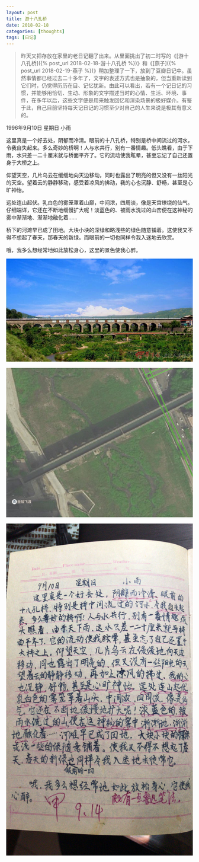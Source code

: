 ```yaml
---
layout: post
title: 游十八孔桥
date: 2018-02-18
categories: [thoughts]
tags: [日记]
---
```


> 昨天又把存放在家里的老日记翻了出来。从里面挑出了初二时写的《[游十八孔桥]({% post_url 2018-02-18-游十八孔桥 %})》和《[燕子]({% post_url 2018-02-19-燕子 %})》稍加整理了一下，放到了豆瓣日记中。虽然事情都已经过去二十多年了，文字的表述方式也是抽象的，但当重新读到它们时，仍觉得历历在目、记忆犹新。由此可以看出，若有一个记日记的习惯，并能够用恰切、生动、形象的文字描述当时的心情、生活、环境、事件，在多年以后，这些文字便是用来触发回忆和渲染场景的极好媒介。有鉴于此，自己目前坚持每天记日记的习惯至少对自己的人生来说是极其有意义的。

1996年9月10日 星期日 小雨

这里真是一个好去处，阴郁而冷清。眼前的十八孔桥，特别是桥中间流过的河水，令我自失起来。多么奇妙的桥啊！人与水共行，别有一番情趣。低头瞧看，由于下雨，水只差一二十厘米就与桥面平齐了。它的流动使我眩晕，甚至忘记了自己还置身于大桥之上。

仰望天空，几片乌云在缓缓地向天边移动，同时也露出了明亮的但又没有一丝阳光的天空。望着云的静静移动，感受着凉风的拂动，我的心也沉静、舒畅，甚至是心旷神怡。

远处连山起伏。乳白色的雾笼罩着山巅，中间浓，四周淡，像是天宫缭绕的仙气。仔细端详，它还在不断地缓慢扩大呢！淡蓝色的、被雨水洗过的山峦便在这神秘的雾中渐渐地、渐渐地融化着……

桥下的河滩早已成了田地。大块小块的深绿和略浅些的绿色随意铺着。这使我又不得不想起了春天，那春天的新绿。而眼前的一切也同样令我入迷地去欣赏。

哦，我多么想经常地如此放松身心，这里的景色使我心醉。

![](/figures/p48617952.jpg)

![](/figures/p48617953.jpg)

![](/figures/p48876402.jpg)
